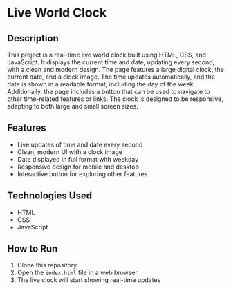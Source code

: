 # Live World Clock

## Description

This project is a real-time live world clock built using HTML, CSS, and JavaScript. It displays the current time and date, updating every second, with a clean and modern design. The page features a large digital clock, the current date, and a clock image. The time updates automatically, and the date is shown in a readable format, including the day of the week. Additionally, the page includes a button that can be used to navigate to other time-related features or links. The clock is designed to be responsive, adapting to both large and small screen sizes.

## Features

- Live updates of time and date every second
- Clean, modern UI with a clock image
- Date displayed in full format with weekday
- Responsive design for mobile and desktop
- Interactive button for exploring other features

## Technologies Used

- HTML
- CSS
- JavaScript

## How to Run

1. Clone this repository
2. Open the `index.html` file in a web browser
3. The live clock will start showing real-time updates

